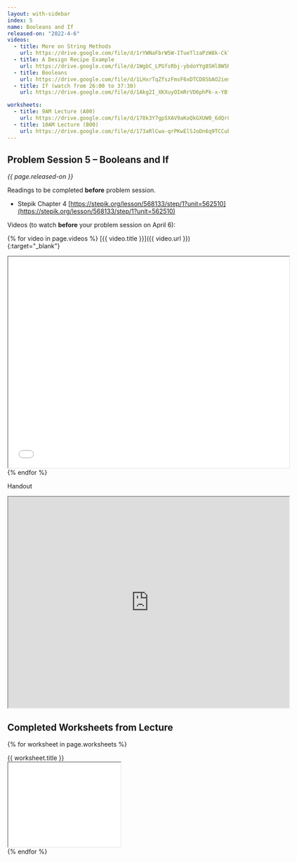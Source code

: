 ```yaml
---
layout: with-sidebar
index: 5
name: Booleans and If
released-on: "2022-4-6"
videos:
  - title: More on String Methods
    url: https://drive.google.com/file/d/1rYWNaFbrW5W-ITueTlzaPzW8k-CkTuWX
  - title: A Design Recipe Example
    url: https://drive.google.com/file/d/1WgbC_LPGfsRbj-ybdoYYg8SHl8W5Ryvd
  - title: Booleans
    url: https://drive.google.com/file/d/1LHxrTqZfszFmsF6xDTCD8SbAO2iemxY5
  - title: If (watch from 26:00 to 37:30)
    url: https://drive.google.com/file/d/1Akg2I_XKXuyOImRrVD6phPk-x-YBfcL8

worksheets:
  - title: 9AM Lecture (A00)
    url: https://drive.google.com/file/d/178k3Y7gp5XAV9aKoQkGXUW0_6dQr8YnJ
  - title: 10AM Lecture (B00)
    url: https://drive.google.com/file/d/173aRlCwa-qrPKwElSJoDn6q9TCCubODB
---
```


## Problem Session 5 – Booleans and If

_{{ page.released-on }}_

Readings to be completed **before** problem session.

- Stepik Chapter 4 [https://stepik.org/lesson/568133/step/1?unit=562510](https://stepik.org/lesson/568133/step/1?unit=562510)

Videos (to watch **before** your problem session on April 6):

{% for video in page.videos %}
[{{ video.title }}]({{ video.url }}){:target="_blank"}

<iframe src="{{ video.url }}/preview" width="640" height="480" allow="autoplay"></iframe>
{% endfor %}

Handout

<iframe src="https://drive.google.com/file/d/1hV3M2zQloU020laQb6xJY23SQR6URNlJ/preview" width="640" height="480" allow="autoplay"></iframe>

## Completed Worksheets from Lecture

{% for worksheet in page.worksheets %}
<div class="worksheetBox">
{{ worksheet.title }}
<br>
<iframe src="{{ worksheet.url }}/preview" width="256" height="192" allow="autoplay"></iframe>
</div>
{% endfor %}